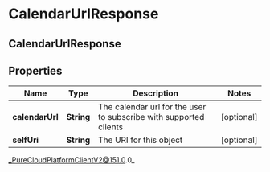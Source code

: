 # CalendarUrlResponse

## CalendarUrlResponse

## Properties

|Name | Type | Description | Notes|
|------------ | ------------- | ------------- | -------------|
| **calendarUrl** | **String** | The calendar url for the user to subscribe with supported clients | [optional] |
| **selfUri** | **String** | The URI for this object | [optional] |



_PureCloudPlatformClientV2@151.0.0_
